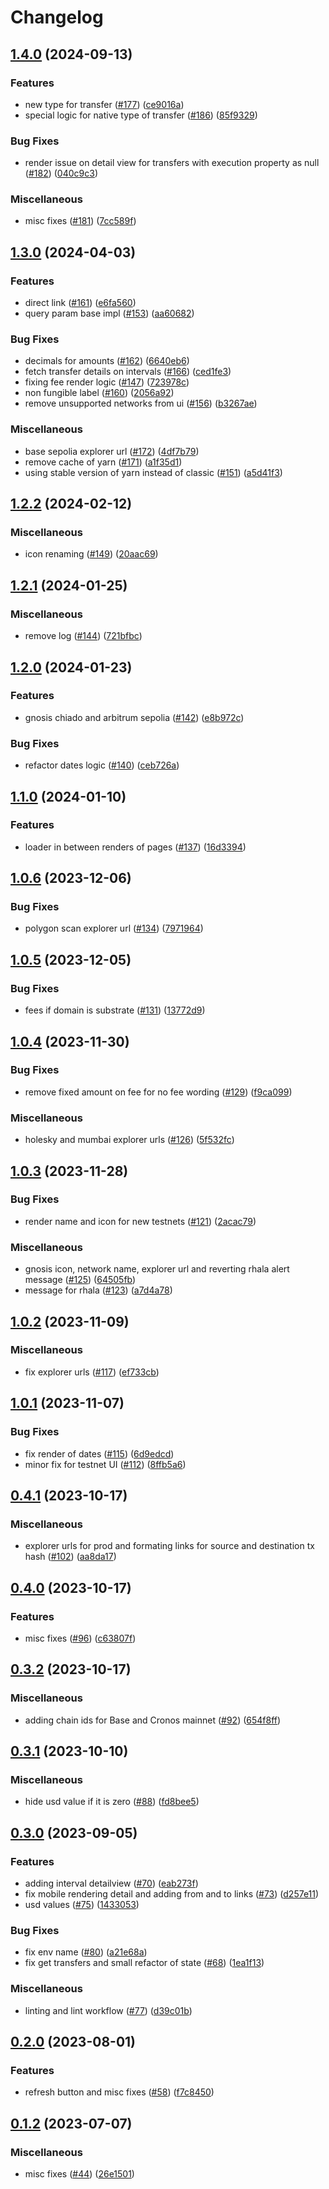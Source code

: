 # Changelog

## [1.4.0](https://github.com/sygmaprotocol/explorer-ui/compare/v1.3.0...v1.4.0) (2024-09-13)


### Features

* new type for transfer ([#177](https://github.com/sygmaprotocol/explorer-ui/issues/177)) ([ce9016a](https://github.com/sygmaprotocol/explorer-ui/commit/ce9016aa454a011e979de36bfe4e3f379ab035c1))
* special logic for native type of transfer ([#186](https://github.com/sygmaprotocol/explorer-ui/issues/186)) ([85f9329](https://github.com/sygmaprotocol/explorer-ui/commit/85f9329828896f5638d0abbe16e1f07e11f9b06e))


### Bug Fixes

* render issue on detail view for transfers with execution property as null ([#182](https://github.com/sygmaprotocol/explorer-ui/issues/182)) ([040c9c3](https://github.com/sygmaprotocol/explorer-ui/commit/040c9c37250e6719452475f8ca66744a3bf05574))


### Miscellaneous

* misc fixes ([#181](https://github.com/sygmaprotocol/explorer-ui/issues/181)) ([7cc589f](https://github.com/sygmaprotocol/explorer-ui/commit/7cc589fd05dd4add5aac554218b0accbb36c5a65))

## [1.3.0](https://github.com/sygmaprotocol/explorer-ui/compare/v1.2.2...v1.3.0) (2024-04-03)


### Features

* direct link ([#161](https://github.com/sygmaprotocol/explorer-ui/issues/161)) ([e6fa560](https://github.com/sygmaprotocol/explorer-ui/commit/e6fa560878251f0416054361560b075fac77f6bc))
* query param base impl ([#153](https://github.com/sygmaprotocol/explorer-ui/issues/153)) ([aa60682](https://github.com/sygmaprotocol/explorer-ui/commit/aa6068228b1eb2cec442295471d683cd2f2b012d))


### Bug Fixes

* decimals for amounts ([#162](https://github.com/sygmaprotocol/explorer-ui/issues/162)) ([6640eb6](https://github.com/sygmaprotocol/explorer-ui/commit/6640eb6e436b631d64d5d5cf3269f824f7aec680))
* fetch transfer details on intervals ([#166](https://github.com/sygmaprotocol/explorer-ui/issues/166)) ([ced1fe3](https://github.com/sygmaprotocol/explorer-ui/commit/ced1fe39ec14e026cb4c3a4a73e88679f95d8661))
* fixing fee render logic ([#147](https://github.com/sygmaprotocol/explorer-ui/issues/147)) ([723978c](https://github.com/sygmaprotocol/explorer-ui/commit/723978c58a9255a007f7a0415cfb39b3993260be))
* non fungible label ([#160](https://github.com/sygmaprotocol/explorer-ui/issues/160)) ([2056a92](https://github.com/sygmaprotocol/explorer-ui/commit/2056a92cf32ab9c2d14c5c4eefbc30281e5901e8))
* remove unsupported networks from ui ([#156](https://github.com/sygmaprotocol/explorer-ui/issues/156)) ([b3267ae](https://github.com/sygmaprotocol/explorer-ui/commit/b3267ae3e2b985c993bf2484b620d1ff07fae34e))


### Miscellaneous

* base sepolia explorer url ([#172](https://github.com/sygmaprotocol/explorer-ui/issues/172)) ([4df7b79](https://github.com/sygmaprotocol/explorer-ui/commit/4df7b791a14c23bc95241b4f29737e08717cbb48))
* remove cache of yarn ([#171](https://github.com/sygmaprotocol/explorer-ui/issues/171)) ([a1f35d1](https://github.com/sygmaprotocol/explorer-ui/commit/a1f35d13365fdc35aa07a175fa4c22f09c9091a1))
* using stable version of yarn instead of classic ([#151](https://github.com/sygmaprotocol/explorer-ui/issues/151)) ([a5d41f3](https://github.com/sygmaprotocol/explorer-ui/commit/a5d41f311da3584815baefef9e013c38915cfdbf))

## [1.2.2](https://github.com/sygmaprotocol/explorer-ui/compare/v1.2.1...v1.2.2) (2024-02-12)


### Miscellaneous

* icon renaming ([#149](https://github.com/sygmaprotocol/explorer-ui/issues/149)) ([20aac69](https://github.com/sygmaprotocol/explorer-ui/commit/20aac69b629335f8aad96835b230452f5b8d6a60))

## [1.2.1](https://github.com/sygmaprotocol/explorer-ui/compare/v1.2.0...v1.2.1) (2024-01-25)


### Miscellaneous

* remove log ([#144](https://github.com/sygmaprotocol/explorer-ui/issues/144)) ([721bfbc](https://github.com/sygmaprotocol/explorer-ui/commit/721bfbc9dcd18244b471f5136cb1597f6e3e77da))

## [1.2.0](https://github.com/sygmaprotocol/explorer-ui/compare/v1.1.0...v1.2.0) (2024-01-23)


### Features

* gnosis chiado and arbitrum sepolia ([#142](https://github.com/sygmaprotocol/explorer-ui/issues/142)) ([e8b972c](https://github.com/sygmaprotocol/explorer-ui/commit/e8b972cb8e6c4ffc7212fddf9ec851b0aec41762))


### Bug Fixes

* refactor dates logic ([#140](https://github.com/sygmaprotocol/explorer-ui/issues/140)) ([ceb726a](https://github.com/sygmaprotocol/explorer-ui/commit/ceb726a837be8c85e750cb071a0e4dc1b68b5414))

## [1.1.0](https://github.com/sygmaprotocol/explorer-ui/compare/v1.0.6...v1.1.0) (2024-01-10)


### Features

* loader in between renders of pages ([#137](https://github.com/sygmaprotocol/explorer-ui/issues/137)) ([16d3394](https://github.com/sygmaprotocol/explorer-ui/commit/16d3394c120f32b8dadc878cfa684dc8daaf39cf))

## [1.0.6](https://github.com/sygmaprotocol/explorer-ui/compare/v1.0.5...v1.0.6) (2023-12-06)


### Bug Fixes

* polygon scan explorer url ([#134](https://github.com/sygmaprotocol/explorer-ui/issues/134)) ([7971964](https://github.com/sygmaprotocol/explorer-ui/commit/7971964b47b87b644fa05c03ca43f9391748cf51))

## [1.0.5](https://github.com/sygmaprotocol/explorer-ui/compare/v1.0.4...v1.0.5) (2023-12-05)


### Bug Fixes

* fees if domain is substrate ([#131](https://github.com/sygmaprotocol/explorer-ui/issues/131)) ([13772d9](https://github.com/sygmaprotocol/explorer-ui/commit/13772d92b50314e6fcc809d21472bf529142aeaa))

## [1.0.4](https://github.com/sygmaprotocol/explorer-ui/compare/v1.0.3...v1.0.4) (2023-11-30)


### Bug Fixes

* remove fixed amount on fee for no fee wording ([#129](https://github.com/sygmaprotocol/explorer-ui/issues/129)) ([f9ca099](https://github.com/sygmaprotocol/explorer-ui/commit/f9ca0992b2debaa7eed4dbab21d205b88f37fd1c))


### Miscellaneous

* holesky and mumbai explorer urls ([#126](https://github.com/sygmaprotocol/explorer-ui/issues/126)) ([5f532fc](https://github.com/sygmaprotocol/explorer-ui/commit/5f532fcd61bb0ab7b23c07124b7daba36d854080))

## [1.0.3](https://github.com/sygmaprotocol/explorer-ui/compare/v1.0.2...v1.0.3) (2023-11-28)


### Bug Fixes

* render name and icon for new testnets ([#121](https://github.com/sygmaprotocol/explorer-ui/issues/121)) ([2acac79](https://github.com/sygmaprotocol/explorer-ui/commit/2acac7967ca1cb4ac92451a0e4ba942435532442))


### Miscellaneous

* gnosis icon, network name, explorer url and reverting rhala alert message ([#125](https://github.com/sygmaprotocol/explorer-ui/issues/125)) ([64505fb](https://github.com/sygmaprotocol/explorer-ui/commit/64505fb1c7b693eb89b34fe33d0a46732f913a38))
* message for rhala ([#123](https://github.com/sygmaprotocol/explorer-ui/issues/123)) ([a7d4a78](https://github.com/sygmaprotocol/explorer-ui/commit/a7d4a7849602017b8a1058080690bfa72196f08f))

## [1.0.2](https://github.com/sygmaprotocol/explorer-ui/compare/v1.0.1...v1.0.2) (2023-11-09)


### Miscellaneous

* fix explorer urls ([#117](https://github.com/sygmaprotocol/explorer-ui/issues/117)) ([ef733cb](https://github.com/sygmaprotocol/explorer-ui/commit/ef733cbc2020ee9a92f5658a2a448715a4684e2f))

## [1.0.1](https://github.com/sygmaprotocol/explorer-ui/compare/v1.0.0...v1.0.1) (2023-11-07)


### Bug Fixes

* fix render of dates ([#115](https://github.com/sygmaprotocol/explorer-ui/issues/115)) ([6d9edcd](https://github.com/sygmaprotocol/explorer-ui/commit/6d9edcdf63ac0bcec3cd01a17129c94d8173b9a6))
* minor fix for testnet UI ([#112](https://github.com/sygmaprotocol/explorer-ui/issues/112)) ([8ffb5a6](https://github.com/sygmaprotocol/explorer-ui/commit/8ffb5a63b35bf7105c8127e4efb1b3ffcef05f3c))

## [0.4.1](https://github.com/sygmaprotocol/explorer-ui/compare/v0.4.0...v0.4.1) (2023-10-17)


### Miscellaneous

* explorer urls for prod and formating links for source and destination tx hash ([#102](https://github.com/sygmaprotocol/explorer-ui/issues/102)) ([aa8da17](https://github.com/sygmaprotocol/explorer-ui/commit/aa8da17b76f88add3ad545744c884fafeb9ae645))

## [0.4.0](https://github.com/sygmaprotocol/explorer-ui/compare/v0.3.2...v0.4.0) (2023-10-17)


### Features

* misc fixes ([#96](https://github.com/sygmaprotocol/explorer-ui/issues/96)) ([c63807f](https://github.com/sygmaprotocol/explorer-ui/commit/c63807fd0af1779c4774f8c6b1228892a9844cc3))

## [0.3.2](https://github.com/sygmaprotocol/explorer-ui/compare/v0.3.1...v0.3.2) (2023-10-17)


### Miscellaneous

* adding chain ids for Base and Cronos mainnet ([#92](https://github.com/sygmaprotocol/explorer-ui/issues/92)) ([654f8ff](https://github.com/sygmaprotocol/explorer-ui/commit/654f8ff1bd7a86f2eafe88d652e15f67deb174b2))

## [0.3.1](https://github.com/sygmaprotocol/explorer-ui/compare/v0.3.0...v0.3.1) (2023-10-10)


### Miscellaneous

* hide usd value if it is zero ([#88](https://github.com/sygmaprotocol/explorer-ui/issues/88)) ([fd8bee5](https://github.com/sygmaprotocol/explorer-ui/commit/fd8bee57a7278983ec64d22f8f770167b74d87e3))

## [0.3.0](https://github.com/sygmaprotocol/explorer-ui/compare/v0.2.0...v0.3.0) (2023-09-05)


### Features

* adding interval detailview ([#70](https://github.com/sygmaprotocol/explorer-ui/issues/70)) ([eab273f](https://github.com/sygmaprotocol/explorer-ui/commit/eab273fb61f723722856b27565a150fb27fae11b))
* fix mobile rendering detail and adding from and to links ([#73](https://github.com/sygmaprotocol/explorer-ui/issues/73)) ([d257e11](https://github.com/sygmaprotocol/explorer-ui/commit/d257e11d13d25e57a266a3e2f0e8c3699aa89286))
* usd values ([#75](https://github.com/sygmaprotocol/explorer-ui/issues/75)) ([1433053](https://github.com/sygmaprotocol/explorer-ui/commit/143305342cecfef2d3e812fba2b4589877f046f4))


### Bug Fixes

* fix env name ([#80](https://github.com/sygmaprotocol/explorer-ui/issues/80)) ([a21e68a](https://github.com/sygmaprotocol/explorer-ui/commit/a21e68aaa9fb13299302e3483a4ce112e6eebede))
* fix get transfers and small refactor of state ([#68](https://github.com/sygmaprotocol/explorer-ui/issues/68)) ([1ea1f13](https://github.com/sygmaprotocol/explorer-ui/commit/1ea1f1333cd97d4b574609efc4571becae653418))


### Miscellaneous

* linting and lint workflow ([#77](https://github.com/sygmaprotocol/explorer-ui/issues/77)) ([d39c01b](https://github.com/sygmaprotocol/explorer-ui/commit/d39c01b473da3f39fe44a5087a8b66ff6eafbafd))

## [0.2.0](https://github.com/sygmaprotocol/explorer-ui/compare/v0.1.2...v0.2.0) (2023-08-01)


### Features

* refresh button and misc fixes ([#58](https://github.com/sygmaprotocol/explorer-ui/issues/58)) ([f7c8450](https://github.com/sygmaprotocol/explorer-ui/commit/f7c84507ce798ed2a8272ab6e3ef8f900c078dde))

## [0.1.2](https://github.com/sygmaprotocol/explorer-ui/compare/v0.1.1...v0.1.2) (2023-07-07)


### Miscellaneous

* misc fixes ([#44](https://github.com/sygmaprotocol/explorer-ui/issues/44)) ([26e1501](https://github.com/sygmaprotocol/explorer-ui/commit/26e150159c72d132119ebe21f10c440250930bfa))
